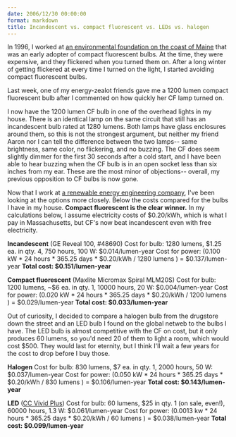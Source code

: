 ```yaml
---
date: 2006/12/30 00:00:00
format: markdown
title: Incandescent vs. compact fluorescent vs. LEDs vs. halogen
---
```

In 1996, I worked at <a href="http://chewonki.org">an environmental foundation on the coast of Maine</a> that was an early adopter of compact fluorescent bulbs. At the time, they were expensive, and they flickered when you turned them on. After a long winter of getting flickered at every time I turned on the light, I started avoiding compact fluorescent bulbs.

Last week, one of my energy-zealot friends gave me a 1200 lumen compact fluorescent bulb after I commented on how quickly her CF lamp turned on.

I now have the 1200 lumen CF bulb in one of the overhead lights in my house. There is an identical lamp on the same circuit that still has an incandescent bulb rated at 1280 lumens. Both lamps have glass enclosures around them, so this is not the strongest argument, but neither my friend Aaron nor I can tell the difference between the two lamps-- same brightness, same color, no flickering, and no buzzing. The CF does seem slightly dimmer for the first 30 seconds after a cold start, and I have been able to hear buzzing when the CF bulb is in an open socket less than six inches from my ear. These are the most minor of objections-- overall, my previous opposition to CF bulbs is now gone.

Now that I work at <a href="http://www.greenmountainengineering.com">a renewable energy engineering company</a>, I've been looking at the options more closely. Below the costs compared for the bulbs I have in my house. **Compact fluorescent is the clear winner.** In my calculations below, I assume electricity costs of $0.20/kWh, which is what I pay in Massachusetts, but CF's now beat incandescent even with free electricity.

**Incandescent** (GE Reveal 100, #48690)
Cost for bulb: 1280 lumens, $1.25 ea. in qty. 4, 750 hours, 100 W: $0.014/lumen-year
Cost for power: (0.100 kW * 24 hours * 365.25 days * $0.20/kWh / 1280 lumens ) = $0.137/lumen-year
**Total cost: $0.151/lumen-year**

**Compact fluorescent** (Maxlite Micromax Spiral MLM20S)
Cost for bulb: 1200 lumens, ~$6 ea. in qty. 1, 10000 hours, 20 W: $0.004/lumen-year
Cost for power: (0.020 kW * 24 hours * 365.25 days * $0.20/kWh / 1200 lumens ) = $0.029/lumen-year
**Total cost: $0.033/lumen-year**

Out of curiosity, I decided to compare a halogen bulb from the drugstore down the street and an LED bulb I found on the global netweb to the bulbs I have. The LED bulb is almost competitive with the CF on cost, but it only produces 60 lumens, so you'd need 20 of them to light a room, which would cost $500. They would last for eternity, but I think I'll wait a few years for the cost to drop before I buy those.

**Halogen**
Cost for bulb: 830 lumens, $7 ea. in qty. 1, 2000 hours, 50 W: $0.037/lumen-year
Cost for power: (0.050 kW * 24 hours * 365.25 days * $0.20/kWh / 830 lumens ) = $0.106/lumen-year
**Total cost: $0.143/lumen-year**

**LED** (<a href="http://www.thinkgeek.com/gadgets/lights/7aa8/">CC Vivid Plus</a>)
Cost for bulb: 60 lumens, $25 in qty. 1 (on sale, even!), 60000 hours, 1.3 W: $0.061/lumen-year
Cost for power: (0.0013 kw * 24 hours * 365.25 days * $0.20/kWh / 60 lumens ) = $0.038/lumen-year
**Total cost: $0.099/lumen-year**
